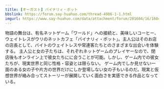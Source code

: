 ```yaml
---
title: [オーガスト] バイナリィ・ポット
bbslink: https://forum.say-huahuo.com/thread-4986-1-1.html
imgurl: https://www.say-huahuo.com/data/attachment/forum/201604/16/160431kxdashw8assihkah.jpg
---
```


物語の舞台は、有名ネットゲーム「ワールド」への接続と、美味しいコーヒー、ウェイトレスがウリのネットカフェ「バイナリィ・ポット」。主人公はそのお店の店長として、バイトのウェイトレスや常連客たちとのさまざまな出会いを体験する。 
主人公と女の子たちは、それぞれネットゲームのプレイヤーなので、閉店後もオンライン上で彼女たちにに会うことが可能。しかし、ゲーム内での彼女たちが、現実世界と同じ性格・容姿とは限らない。 
ゲーム内でしか見せない一面のある女の子や片方の世界だけにしか登場しない女の子もいるのだ。現実と仮想世界が絡み合ってストーリーが展開していく面白さを実感できる作品となっている。<!--more-->
